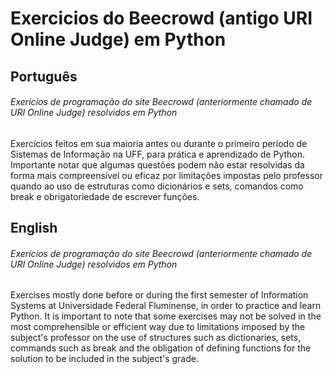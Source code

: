 # Exercicios do Beecrowd (antigo URI Online Judge) em Python

## Português

###### Exerícios de programação do site Beecrowd (anteriormente chamado de URI Online Judge) resolvidos em Python

Exercícios feitos em sua maioria antes ou durante o primeiro período de Sistemas de Informação na UFF, para prática e aprendizado de Python. Importante notar que algumas questões podem não estar resolvidas da forma mais compreensível ou eficaz por limitações impostas pelo professor quando ao uso de estruturas como dicionários e sets, comandos como break e obrigatoriedade de escrever funções.


## English

###### Exerícios de programação do site Beecrowd (anteriormente chamado de URI Online Judge) resolvidos em Python

Exercises mostly done before or during the first semester of Information Systems at Universidade Federal Fluminense, in order to practice and learn Python. It is important to note that some exercises may not be solved in the most comprehensible or efficient way due to limitations imposed by the subject's professor on the use of structures such as dictionaries, sets, commands such as break and the obligation of defining functions for the solution to be included in the subject's grade.
